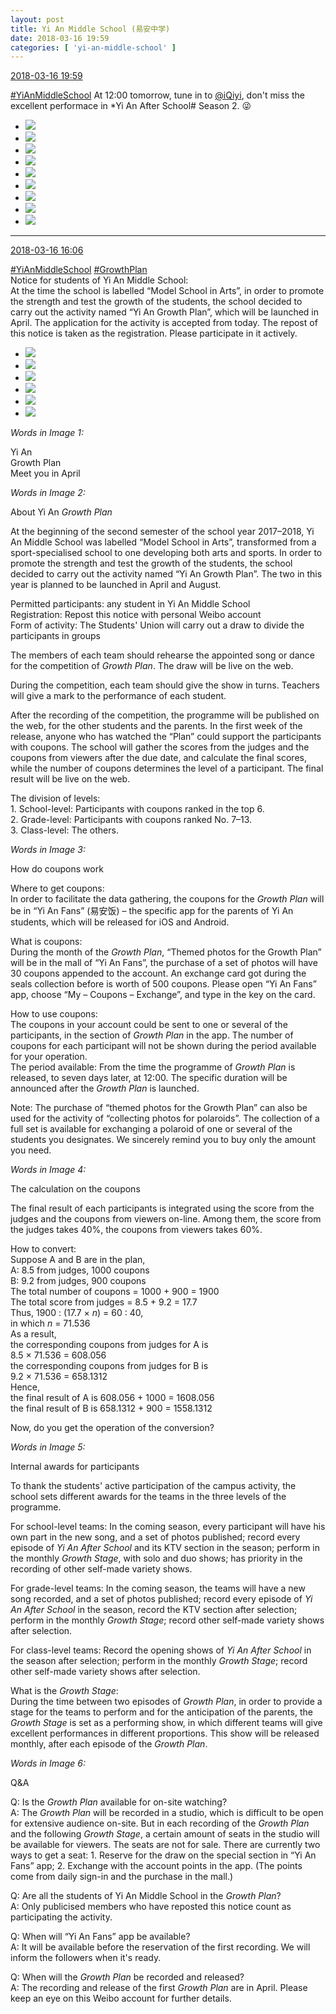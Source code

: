 ```yaml
---
layout: post
title: Yi An Middle School (易安中学)
date: 2018-03-16 19:59
categories: [ 'yi-an-middle-school' ]
---
```


<div class="weibo-info">
  <a href="https://weibo.com/6074218720/G7FK2jg2d">2018-03-16 19:59</a>
</div>

[#YiAnMiddleSchool](https://weibo.com/p/100808e5c67e0668537d4caddefd946dcff208/super_index) At 12:00 tomorrow, tune in to [@iQiyi](https://weibo.com/qiyiguanbo), don't miss the excellent performace in *Yi An After School# Season 2. :stuck_out_tongue_winking_eye:

<!-- more -->

<ul class="weibo-pic-list-3">
  <li class="weibo-pic">
    <a href="http://wx1.sinaimg.cn/mw690/006D4NLGly1fpewq65s3bj30qo140tfi.jpg"><img src="http://wx1.sinaimg.cn/thumb150/006D4NLGly1fpewq65s3bj30qo140tfi.jpg"/></a>
  </li>
  <li class="weibo-pic">
    <a href="http://wx1.sinaimg.cn/mw690/006D4NLGly1fpewq5xeuaj30qo141461.jpg"><img src="http://wx1.sinaimg.cn/thumb150/006D4NLGly1fpewq5xeuaj30qo141461.jpg"/></a>
  </li>
  <li class="weibo-pic">
    <a href="http://wx3.sinaimg.cn/mw690/006D4NLGly1fpewqbgcbyj33vc2kwkjt.jpg"><img src="http://wx3.sinaimg.cn/thumb150/006D4NLGly1fpewqbgcbyj33vc2kwkjt.jpg"/></a>
  </li>
  <li class="weibo-pic">
    <a href="http://wx2.sinaimg.cn/mw690/006D4NLGly1fpewqgwmq6j33vc2kwx6w.jpg"><img src="http://wx2.sinaimg.cn/thumb150/006D4NLGly1fpewqgwmq6j33vc2kwx6w.jpg"/></a>
  </li>
  <li class="weibo-pic">
    <a href="http://wx3.sinaimg.cn/mw690/006D4NLGly1fpewqiekdaj31e00xcnpd.jpg"><img src="http://wx3.sinaimg.cn/thumb150/006D4NLGly1fpewqiekdaj31e00xcnpd.jpg"/></a>
  </li>
  <li class="weibo-pic">
    <a href="http://wx2.sinaimg.cn/mw690/006D4NLGly1fpewqnjhmlj33vc2kwx6w.jpg"><img src="http://wx2.sinaimg.cn/thumb150/006D4NLGly1fpewqnjhmlj33vc2kwx6w.jpg"/></a>
  </li>
  <li class="weibo-pic">
    <a href="http://wx3.sinaimg.cn/mw690/006D4NLGly1fpewqoimjnj31400qo139.jpg"><img src="http://wx3.sinaimg.cn/thumb150/006D4NLGly1fpewqoimjnj31400qo139.jpg"/></a>
  </li>
  <li class="weibo-pic">
    <a href="http://wx2.sinaimg.cn/mw690/006D4NLGly1fpewqrwxgyj32dj3kae86.jpg"><img src="http://wx2.sinaimg.cn/thumb150/006D4NLGly1fpewqrwxgyj32dj3kae86.jpg"/></a>
  </li>
  <li class="weibo-pic">
    <a href="http://wx3.sinaimg.cn/mw690/006D4NLGly1fpewqspk9zj30qp1417ac.jpg"><img src="http://wx3.sinaimg.cn/thumb150/006D4NLGly1fpewqspk9zj30qp1417ac.jpg"/></a>
  </li>
</ul>

---

<div class="weibo-info">
  <a href="https://weibo.com/6074218720/G7EdaaKf1">2018-03-16 16:06</a>
</div>

[#YiAnMiddleSchool](https://weibo.com/p/100808e5c67e0668537d4caddefd946dcff208/super_index) [#GrowthPlan](https://weibo.com/p/100808fe7264e4339c41df171df3260846e152)  
Notice for students of Yi An Middle School:  
At the time the school is labelled “Model School in Arts”, in order to promote the strength and test the growth of the students, the school decided to carry out the activity named “Yi An Growth Plan”, which will be launched in April. The application for the activity is accepted from today. The repost of this notice is taken as the registration. Please participate in it actively.

<ul class="weibo-pic-list-2">
  <li class="weibo-pic">
    <a href="http://wx3.sinaimg.cn/mw690/006D4NLGly1fpepzeqa7jj31jk292e84.jpg"><img src="http://wx3.sinaimg.cn/thumb150/006D4NLGly1fpepzeqa7jj31jk292e84.jpg"/></a>
  </li>
  <li class="weibo-pic">
    <a href="http://wx1.sinaimg.cn/mw690/006D4NLGly1fpepzgjivdj30ku112atg.jpg"><img src="http://wx1.sinaimg.cn/thumb150/006D4NLGly1fpepzgjivdj30ku112atg.jpg"/></a>
  </li>
  <li class="weibo-pic">
    <a href="http://wx3.sinaimg.cn/mw690/006D4NLGly1fpepziqfs9j30ku1127mj.jpg"><img src="http://wx3.sinaimg.cn/thumb150/006D4NLGly1fpepziqfs9j30ku1127mj.jpg"/></a>
  </li>
  <li class="weibo-pic">
    <a href="http://wx2.sinaimg.cn/mw690/006D4NLGly1fpepzk4mm6j30ku1127mc.jpg"><img src="http://wx2.sinaimg.cn/thumb150/006D4NLGly1fpepzk4mm6j30ku1127mc.jpg"/></a>
  </li>
  <li class="weibo-pic">
    <a href="http://wx1.sinaimg.cn/mw690/006D4NLGly1fpepzlcu8ij30ku1124gr.jpg"><img src="http://wx1.sinaimg.cn/thumb150/006D4NLGly1fpepzlcu8ij30ku1124gr.jpg"/></a>
  </li>
  <li class="weibo-pic">
    <a href="http://wx1.sinaimg.cn/mw690/006D4NLGly1fpepz5zz9cj30ku1124hn.jpg"><img src="http://wx1.sinaimg.cn/thumb150/006D4NLGly1fpepz5zz9cj30ku1124hn.jpg"/></a>
  </li>
</ul>

*Words in Image 1:*

Yi An  
Growth Plan  
Meet you in April

*Words in Image 2:*

About Yi An *Growth Plan*

At the beginning of the second semester of the school year 2017–2018, Yi An Middle School was labelled “Model School in Arts”, transformed from a sport-specialised school to one developing both arts and sports. In order to promote the strength and test the growth of the students, the school decided to carry out the activity named “Yi An Growth Plan”. The two in this year is planned to be launched in April and August.

Permitted participants: any student in Yi An Middle School  
Registration: Repost this notice with personal Weibo account  
Form of activity: The Students' Union will carry out a draw to divide the participants in groups

The members of each team should rehearse the appointed song or dance for the competition of *Growth Plan*. The draw will be live on the web.

During the competition, each team should give the show in turns. Teachers will give a mark to the performance of each student.

After the recording of the competition, the programme will be published on the web, for the other students and the parents. In the first week of the release, anyone who has watched the “Plan” could support the participants with coupons. The school will gather the scores from the judges and the coupons from viewers after the due date, and calculate the final scores, while the number of coupons determines the level of a participant. The final result will be live on the web.

The division of levels:  
1\. School-level: Participants with coupons ranked in the top 6.  
2\. Grade-level: Participants with coupons ranked No. 7–13.  
3\. Class-level: The others.

*Words in Image 3:*

How do coupons work

Where to get coupons:  
In order to facilitate the data gathering, the coupons for the *Growth Plan* will be in “Yi An Fans” (易安饭) – the specific app for the parents of Yi An students, which will be released for iOS and Android.

What is coupons:  
During the month of the *Growth Plan*, “Themed photos for the Growth Plan” will be in the mall of “Yi An Fans”, the purchase of a set of photos will have 30 coupons appended to the account. An exchange card got during the seals collection before is worth of 500 coupons. Please open “Yi An Fans” app, choose “My – Coupons – Exchange”, and type in the key on the card.

How to use coupons:  
The coupons in your account could be sent to one or several of the participants, in the section of *Growth Plan* in the app. The number of coupons for each participant will not be shown during the period available for your operation.  
The period available: From the time the programme of *Growth Plan* is released, to seven days later, at 12:00. The specific duration will be announced after the *Growth Plan* is launched.

Note: The purchase of “themed photos for the Growth Plan” can also be used for the activity of “collecting photos for polaroids”. The collection of a full set is available for exchanging a polaroid of one or several of the students you designates. We sincerely remind you to buy only the amount you need.

*Words in Image 4:*

The calculation on the coupons

The final result of each participants is integrated using the score from the judges and the coupons from viewers on-line. Among them, the score from the judges takes 40%, the coupons from viewers takes 60%.

How to convert:  
Suppose A and B are in the plan,  
A: 8.5 from judges, 1000 coupons  
B: 9.2 from judges, 900 coupons  
The total number of coupons = 1000 + 900 = 1900  
The total score from judges = 8.5 + 9.2 = 17.7  
Thus, 1900 : (17.7 × *n*) = 60 : 40,  
in which *n* = 71.536  
As a result,  
the corresponding coupons from judges for A is  
8.5 × 71.536 = 608.056  
the corresponding coupons from judges for B is  
9.2 × 71.536 = 658.1312  
Hence,  
the final result of A is 608.056 + 1000 = 1608.056  
the final result of B is 658.1312 + 900 = 1558.1312

Now, do you get the operation of the conversion?

*Words in Image 5:*

Internal awards for participants

To thank the students' active participation of the campus activity, the school sets different awards for the teams in the three levels of the programme.

For school-level teams: In the coming season, every participant will have his own part in the new song, and a set of photos published; record every episode of *Yi An After School* and its KTV section in the season; perform in the monthly *Growth Stage*, with solo and duo shows; has priority in the recording of other self-made variety shows.

For grade-level teams: In the coming season, the teams will have a new song recorded, and a set of photos published; record every episode of *Yi An After School* in the season, record the KTV section after selection; perform in the monthly *Growth Stage*; record other self-made variety shows after selection.

For class-level teams: Record the opening shows of *Yi An After School* in the season after selection; perform in the monthly *Growth Stage*; record other self-made variety shows after selection.

What is the *Growth Stage*:  
During the time between two episodes of *Growth Plan*, in order to provide a stage for the teams to perform and for the anticipation of the parents, the *Growth Stage* is set as a performing show, in which different teams will give excellent performances in different proportions. This show will be released monthly, after each episode of the *Growth Plan*.

*Words in Image 6:*

Q&A

Q: Is the *Growth Plan* available for on-site watching?  
A: The *Growth Plan* will be recorded in a studio, which is difficult to be open for extensive audience on-site. But in each recording of the *Growth Plan* and the following *Growth Stage*, a certain amount of seats in the studio will be available for viewers. The seats are not for sale. There are currently two ways to get a seat: 1. Reserve for the draw on the special section in “Yi An Fans” app; 2. Exchange with the account points in the app. (The points come from daily sign-in and the purchase in the mall.)

Q: Are all the students of Yi An Middle School in the *Growth Plan*?  
A: Only publicised members who have reposted this notice count as participating the activity.

Q: When will “Yi An Fans” app be available?  
A: It will be available before the reservation of the first recording. We will inform the followers when it's ready.

Q: When will the *Growth Plan* be recorded and released?  
A: The recording and release of the first *Growth Plan* are in April. Please keep an eye on this Weibo account for further details.
